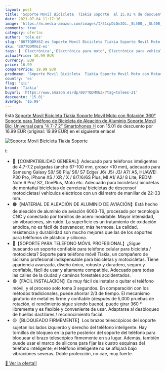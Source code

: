 ```yaml
---
layout: post
title: 'Soporte Movil Bicicleta  Tiakia Soporte  al 15.01 % de descuento'
date: 2021-07-04 11:17:16
image: 'https://m.media-amazon.com/images/I/51cpDLGn3OL._SL500_._SL400_.jpg'
comments: true
category: ofertas
author: 'tole.es'
slug: 'B07TQDMX6Z-es Soporte Movil Bicicleta Tiakia Soporte Movil Moto con...'
sku: 'B07TQDMX6Z-es'
tags: [ 'Electrónica','Electrónica para moto','Electrónica para vehículos','Soportes para moto','bicicleta','tiakia', ]
actualPrice: 16.99 EUR
currency: EUR
price: 16.99
comparePrice: 19.99 EUR
prodname: 'Soporte Movil Bicicleta  Tiakia Soporte Movil Moto con Rotación 360°  Soporte para Teléfono de Bicicleta de Aleación de Aluminio  Soporte Movil Bici Universal para "4 7-7 2" Smartphones  H'
country: 'es'
flag: '🇪🇸'
brand: 'Tiakia'
buyurl: 'https://www.amazon.es/dp/B07TQDMX6Z/?tag=tolees-21'
descuento: '15.01'
average: '16.99'
---
```


Está [Soporte Movil Bicicleta  Tiakia Soporte Movil Moto con Rotación 360°  Soporte para Teléfono de Bicicleta de Aleación de Aluminio  Soporte Movil Bici Universal para "4 7-7 2" Smartphones  H](https://www.amazon.es/dp/B07TQDMX6Z/?tag=tolees-21) con 15.01 de descuento por 16.99 EUR (original: 19.99 EUR) en el siguiente enlace!

[![Soporte Movil Bicicleta  Tiakia Soporte ](https://m.media-amazon.com/images/I/51cpDLGn3OL._SL500_._SL400_.jpg)](https://www.amazon.es/dp/B07TQDMX6Z/?tag=tolees-21)

ℹ️:

- 🔵【COMPATIBILIDAD GENERAL】Adecuado para teléfonos inteligentes de 4.7-7.2 pulgadas (ancho 67-100 mm, grosor <10 mm), adecuado para Samsung Galaxy S9/ S8 Plu/ S6/ S7 Edge/ J6/ J5/ J3/ A7/ A5, HUAWEI P30 Pro, iPhone XS / XR / X / 8/7/6/6S Plus, MI A1/ A2/ 8 Lite, REDMI Note 6 Pro/ S2, OnePlus, Moto etc. Adecuado para bicicletas/ bicicletas de montaña/ bicicletas de carretera/ bicicletas de descenso/ motocicletas/ vehículos eléctricos con un diámetro de manillar de 22-33 mm.
- 🟠【MATERIAL DE ALEACIÓN DE ALUMINIO DE AVIACIÓN】Está hecho de aleación de aluminio de aviación 6063-T6, procesado por tecnología CNC y conectado por tornillos de acero inoxidable. Mayor intensidad, sin vibraciones, sin ruido. La superficie es un tratamiento de oxidación anódica, no es fácil de desvanecer, más hermosa. La calidad, resistencia y durabilidad son mucho mejores que las de los soportes para teléfonos de plástico y silicona.
- 🔴【SOPORTE PARA TELÉFONO MÓVIL PROFESIONAL】¿Sigue buscando un soporte confiable para teléfono celular para bicicleta / motocicleta? Soporte para teléfono móvil Tiakia, un compañero de ciclismo profesional indispensable para bicicletas y motocicletas. Tiene apariencia avanzada, diseño único, robusto y duradero, seguro y confiable, fácil de usar y altamente compatible. Adecuado para todas las calles de la ciudad y caminos forestales accidentados.
- 🟢【FÁCIL INSTALACIÓN】Es muy fácil de instalar o quitar el teléfono móvil, y el proceso solo toma 3 segundos. En comparación con los métodos tradicionales, puede ahorrar 2/3 de tiempo. El mecanismo giratorio de metal es firme y confiable (después de 5,000 pruebas de rotación, el rendimiento sigue siendo bueno), puede girar 360 ° libremente y es flexible y conveniente de usar. Adaptarse al desbloqueo de huellas dactilares / reconocimiento facial.
- 🟡【BLOQUEADO FIRMEMENTE】Los brazos telescópicos del soporte sujetan los lados izquierdo y derecho del teléfono inteligente. Hay tornillos de bloqueo en la parte posterior del soporte del teléfono para bloquear el brazo telescópico firmemente en su lugar. Además, también puede usar el marco de silicona para fijar las cuatro esquinas del teléfono inteligente; el teléfono inteligente no se aflojará bajo vibraciones severas. Doble protección, no cae, muy fuerte.

[🛒 Ver la oferta!!](https://www.amazon.es/dp/B07TQDMX6Z/?tag=tolees-21)
